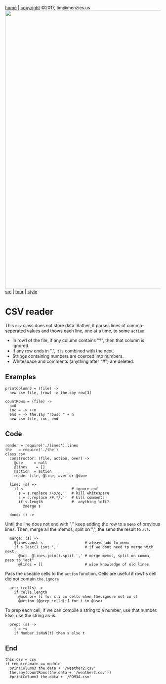 [home](http://tiny.cc/koff) |
[copyright](https://github.com/koffee/script/blob/master/LICENSE.md) &copy;2017, tim&commat;menzies.us<br>
[<img width=900 src=https://raw.githubusercontent.com/koffee/script/master/img/head.jpg>](http://tiny.cc/koffee)<br>
[src](https://github.com/koffee/script/tree/master/lib) |
[tour](https://github.com/koffee/script/blob/master/docs/TOUR.md) |
[style](https://github.com/koffee/script/blob/master/docs/STYLE.md) 

# CSV reader

This `csv` class does not store data. Rather, it parses lines of
comma-seperated values and thows each line, one at a time, to
some `action`.

- In row1 of the file, if any column contains "?", then that column is ignored.
- If any row ends in ",", it is combined with the next.
- Strings containing numbers are coerced into numbers.
- Whitespace and comments (anything after "#") are deleted.

## Examples

    printColumn3 = (file) -> 
      new csv file, (row) -> the.say row[3]

    countRows = (file) -> 
      n=0
      inc = -> ++n
      end = -> the.say "rows: " + n
      new csv file, inc, end

## Code

    reader = require('./lines').lines
    the   = require('./the')
    class csv
      constructor: (file, action, over) ->
        @use     = null
        @lines    = []
        @action  = action
        reader file, @line, over or @done
        
      line: (s) =>
        if s                      # ignore eof
          s = s.replace /\s/g,''  # kill whitespace
          s = s.replace /#.*/,''  # kill comments
          if s.length             #  anything left?
            @merge s

      done: () ->

Until the line does not end with "," keep adding the row to a `memo`
of previous lines. Then, merge all the memos, split on ",", the
send the result to `act`.

      merge: (s) ->
        @lines.push s                   # always add to memo
        if s.last() isnt ','            # if we dont need tp merge with next
          @act  @lines.join().split ',' # merge memos, split on comma, pass to "act"
          @lines = []                   # wipe knowledge of old lines

Pass the useable  cells to the `action` function.
Cells are useful if row1's cell did not contain `the.ignore`

      act: (cells) ->
        if cells.length
          @use or= (i for c,i in cells when the.ignore not in c)
          @action (@prep cells[i] for i in @use)

To prep each cell, if we can compile a string to a number,
use that number. Else, use the string as-is.

      prep: (s) ->
        t = +s
        if Number.isNaN(t) then s else t

## End 

    this.csv = csv
    if require.main == module
      printColumn3 the.data + '/weather2.csv'
      the.say(countRows(the.data + '/weather2.csv'))
      #printColumn3 the.data + '/POM3A.csv'
